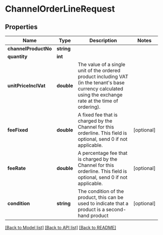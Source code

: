 # ChannelOrderLineRequest

## Properties
Name | Type | Description | Notes
------------ | ------------- | ------------- | -------------
**channelProductNo** | **string** |  | 
**quantity** | **int** |  | 
**unitPriceInclVat** | **double** | The value of a single unit of the ordered product including VAT  (in the tenant&#39;s base currency calculated using the exchange rate at the time of ordering). | 
**feeFixed** | **double** | A fixed fee that is charged by the Channel for this orderline.  This field is optional, send 0 if not applicable. | [optional] 
**feeRate** | **double** | A percentage fee that is charged by the Channel for this orderline.  This field is optional, send 0 if not applicable. | [optional] 
**condition** | **string** | The condition of the product, this can be used to indicate that a product is a second-hand product | [optional] 

[[Back to Model list]](../README.md#documentation-for-models) [[Back to API list]](../README.md#documentation-for-api-endpoints) [[Back to README]](../README.md)


